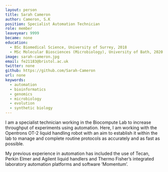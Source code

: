 ```yaml
---
layout: person
title: Sarah Cameron
author: Cameron, S.K
position: Specialist Automation Technician
role: member
leaveyear: 9999
became: none
education:
  - BSc Biomedical Science, University of Surrey, 2018
  - MSc Molecular Biosciences (Microbiology), University of Bath, 2020
image: sarah-cameron.jpg
email: fe21183@bristol.ac.uk 
twitter: none
github: https://github.com/Sarah-Cameron 
url: none
keywords:
  - automation
  - bioinformatics
  - genomics
  - microbiology
  - evolution
  - synthetic biology
---
```

I am a specialist technician working in the Biocompute Lab to increase throughput of experiments using automation. Here, I am working with the Opentrons OT-2 liquid handling robot with an aim to establish it within the lab to manage and complete routine protocols as accurately and as fast as possible.

My previous experience in automation has included the use of Tecan, Perkin Elmer and Agilent liquid handlers and Thermo Fisher’s integrated laboratory automation platforms and software ‘Momentum’. 